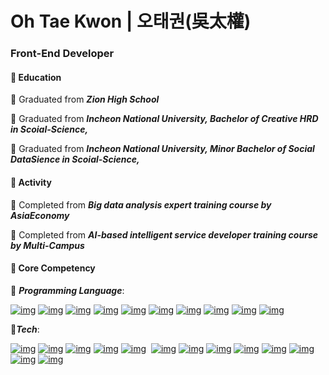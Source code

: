 
# Oh Tae Kwon | 오태권(吳太權)

### Front-End Developer

#### 📌 Education

 🏫 Graduated from ***Zion High School***

 🏫 Graduated from ***Incheon National University, Bachelor of Creative HRD in Scoial-Science,***
 
 🏫 Graduated from ***Incheon National University, Minor Bachelor of Social DataSience in Scoial-Science,***

#### 📌 Activity

 🏫 Completed from ***Big data analysis expert training course by AsiaEconomy***

 🏫 Completed from ***AI-based intelligent service developer training course by Multi-Campus***
 
 

#### 📌 Core Competency

 🔧 ***Programming Language***:

 [![img](https://camo.githubusercontent.com/c627263bfde5e853eef76b088f380460a4f2f2d909175eee6a77b42ca1a041c1/68747470733a2f2f696d672e736869656c64732e696f2f62616467652f432d4138423943433f7374796c653d666c61742d737175617265266c6f676f3d43266c6f676f436f6c6f723d7768697465)](https://camo.githubusercontent.com/c627263bfde5e853eef76b088f380460a4f2f2d909175eee6a77b42ca1a041c1/68747470733a2f2f696d672e736869656c64732e696f2f62616467652f432d4138423943433f7374796c653d666c61742d737175617265266c6f676f3d43266c6f676f436f6c6f723d7768697465) [![img](https://camo.githubusercontent.com/7ca64badc32780bda9c07241a3942924a858a8e9674a83b0d020b1c5148d6132/68747470733a2f2f696d672e736869656c64732e696f2f62616467652f432532422532422d3030353939433f7374796c653d666c61742d737175617265266c6f676f3d63253242253242266c6f676f436f6c6f723d7768697465)](https://camo.githubusercontent.com/7ca64badc32780bda9c07241a3942924a858a8e9674a83b0d020b1c5148d6132/68747470733a2f2f696d672e736869656c64732e696f2f62616467652f432532422532422d3030353939433f7374796c653d666c61742d737175617265266c6f676f3d63253242253242266c6f676f436f6c6f723d7768697465) [![img](https://camo.githubusercontent.com/9a1d0c5732337e856de2f43a1f0827740589a6da61a05cda72c68b3849bf1cb6/68747470733a2f2f696d672e736869656c64732e696f2f62616467652f4325323053686172702d3233393132303f7374796c653d666c61742d737175617265266c6f676f3d632532307368617270266c6f676f436f6c6f723d7768697465)](https://camo.githubusercontent.com/9a1d0c5732337e856de2f43a1f0827740589a6da61a05cda72c68b3849bf1cb6/68747470733a2f2f696d672e736869656c64732e696f2f62616467652f4325323053686172702d3233393132303f7374796c653d666c61742d737175617265266c6f676f3d632532307368617270266c6f676f436f6c6f723d7768697465) [![img](https://camo.githubusercontent.com/4e6a9d83e845df7a36ca5c1f6e599b52cbe2b4d4f05cf2f99891217fe10c15d2/68747470733a2f2f696d672e736869656c64732e696f2f62616467652f476f2d3030414444383f7374796c653d666c61742d737175617265266c6f676f3d676f266c6f676f436f6c6f723d7768697465)](https://camo.githubusercontent.com/4e6a9d83e845df7a36ca5c1f6e599b52cbe2b4d4f05cf2f99891217fe10c15d2/68747470733a2f2f696d672e736869656c64732e696f2f62616467652f476f2d3030414444383f7374796c653d666c61742d737175617265266c6f676f3d676f266c6f676f436f6c6f723d7768697465) [![img](https://camo.githubusercontent.com/65d66f7606146121eb6565a9a335a7adb916ec6e9940ee2c63b24056f104e632/68747470733a2f2f696d672e736869656c64732e696f2f62616467652f68746d6c352d4533344632363f7374796c653d666c61742d737175617265266c6f676f3d68746d6c35266c6f676f436f6c6f723d7768697465)](https://camo.githubusercontent.com/65d66f7606146121eb6565a9a335a7adb916ec6e9940ee2c63b24056f104e632/68747470733a2f2f696d672e736869656c64732e696f2f62616467652f68746d6c352d4533344632363f7374796c653d666c61742d737175617265266c6f676f3d68746d6c35266c6f676f436f6c6f723d7768697465) [![img](https://camo.githubusercontent.com/9ed9c70f20709b1d23ccd6eb9a5bc126e1748021f45ca3494874b048e64a3fd7/68747470733a2f2f696d672e736869656c64732e696f2f62616467652f4a6176612d3030373339363f7374796c653d666c61742d737175617265266c6f676f3d6a617661266c6f676f436f6c6f723d7768697465)](https://camo.githubusercontent.com/9ed9c70f20709b1d23ccd6eb9a5bc126e1748021f45ca3494874b048e64a3fd7/68747470733a2f2f696d672e736869656c64732e696f2f62616467652f4a6176612d3030373339363f7374796c653d666c61742d737175617265266c6f676f3d6a617661266c6f676f436f6c6f723d7768697465) [![img](https://camo.githubusercontent.com/191ebf05d804f7a2e9235f1428fb0f748930ac1d3c4890fa1232f993793ed0bf/68747470733a2f2f696d672e736869656c64732e696f2f62616467652f4a6176617363726970742d4637444631453f7374796c653d666c61742d737175617265266c6f676f3d6a617661736372697074266c6f676f436f6c6f723d7768697465)](https://camo.githubusercontent.com/191ebf05d804f7a2e9235f1428fb0f748930ac1d3c4890fa1232f993793ed0bf/68747470733a2f2f696d672e736869656c64732e696f2f62616467652f4a6176617363726970742d4637444631453f7374796c653d666c61742d737175617265266c6f676f3d6a617661736372697074266c6f676f436f6c6f723d7768697465) [![img](https://camo.githubusercontent.com/43821ba9491c14b1cfc015bb988e0d3772903bf9f6a8366ac4d7e5f6486597a2/68747470733a2f2f696d672e736869656c64732e696f2f62616467652f4d61726b646f776e2d3030303030303f7374796c653d666c61742d737175617265266c6f676f3d4d61726b646f776e266c6f676f436f6c6f723d7768697465)](https://camo.githubusercontent.com/43821ba9491c14b1cfc015bb988e0d3772903bf9f6a8366ac4d7e5f6486597a2/68747470733a2f2f696d672e736869656c64732e696f2f62616467652f4d61726b646f776e2d3030303030303f7374796c653d666c61742d737175617265266c6f676f3d4d61726b646f776e266c6f676f436f6c6f723d7768697465) [![img](https://camo.githubusercontent.com/270c3447a464e9ed397c7b968c34bcebf58201dca621f3c4074b37e721530215/68747470733a2f2f696d672e736869656c64732e696f2f62616467652f5048502d3737374242343f7374796c653d666c61742d737175617265266c6f676f3d706870266c6f676f436f6c6f723d7768697465)](https://camo.githubusercontent.com/270c3447a464e9ed397c7b968c34bcebf58201dca621f3c4074b37e721530215/68747470733a2f2f696d672e736869656c64732e696f2f62616467652f5048502d3737374242343f7374796c653d666c61742d737175617265266c6f676f3d706870266c6f676f436f6c6f723d7768697465) [![img](https://camo.githubusercontent.com/dd7559df3804c36eeeb5da15bb3445ea66682b8ffc736e2dc737e1975056cbf4/68747470733a2f2f696d672e736869656c64732e696f2f62616467652f507974686f6e2d3337363641423f7374796c653d666c61742d737175617265266c6f676f3d507974686f6e266c6f676f436f6c6f723d7768697465)](https://camo.githubusercontent.com/dd7559df3804c36eeeb5da15bb3445ea66682b8ffc736e2dc737e1975056cbf4/68747470733a2f2f696d672e736869656c64732e696f2f62616467652f507974686f6e2d3337363641423f7374796c653d666c61742d737175617265266c6f676f3d507974686f6e266c6f676f436f6c6f723d7768697465)

 🔧***Tech***:

 [![img](https://camo.githubusercontent.com/e3fc19d6714e647cf433300cf1038388a82dbe727d05e502b77aafb50ee439de/68747470733a2f2f696d672e736869656c64732e696f2f62616467652f416d617a6f6e2532304157532d3233324633453f7374796c653d666c61742d737175617265266c6f676f3d416d617a6f6e253230415753266c6f676f436f6c6f723d7768697465)](https://camo.githubusercontent.com/e3fc19d6714e647cf433300cf1038388a82dbe727d05e502b77aafb50ee439de/68747470733a2f2f696d672e736869656c64732e696f2f62616467652f416d617a6f6e2532304157532d3233324633453f7374796c653d666c61742d737175617265266c6f676f3d416d617a6f6e253230415753266c6f676f436f6c6f723d7768697465) [![img](https://camo.githubusercontent.com/b5ae7f025ca5215b59af01312bf6ad8eec774c30adc705e583bd6063d9237658/68747470733a2f2f696d672e736869656c64732e696f2f62616467652f476f6f676c65253230436c6f75642d3432383546343f7374796c653d666c61742d737175617265266c6f676f3d476f6f676c65253230436c6f7564266c6f676f436f6c6f723d7768697465)](https://camo.githubusercontent.com/b5ae7f025ca5215b59af01312bf6ad8eec774c30adc705e583bd6063d9237658/68747470733a2f2f696d672e736869656c64732e696f2f62616467652f476f6f676c65253230436c6f75642d3432383546343f7374796c653d666c61742d737175617265266c6f676f3d476f6f676c65253230436c6f7564266c6f676f436f6c6f723d7768697465) [![img](https://camo.githubusercontent.com/83d4e4082c46f7640607a82a7db3760e49e457b5f1729870637e019c5cbec70c/68747470733a2f2f696d672e736869656c64732e696f2f62616467652f4d6963726f736f667425323053514c2532305365727665722d4343323932373f7374796c653d666c61742d737175617265266c6f676f3d4d6963726f736f667425323053514c253230536572766572266c6f676f436f6c6f723d7768697465)](https://camo.githubusercontent.com/83d4e4082c46f7640607a82a7db3760e49e457b5f1729870637e019c5cbec70c/68747470733a2f2f696d672e736869656c64732e696f2f62616467652f4d6963726f736f667425323053514c2532305365727665722d4343323932373f7374796c653d666c61742d737175617265266c6f676f3d4d6963726f736f667425323053514c253230536572766572266c6f676f436f6c6f723d7768697465) [![img](https://camo.githubusercontent.com/373d4fa9ba9245d811336f29bdca4617c00739b772ec8f2ef6ed0f9e7a42e81d/68747470733a2f2f696d672e736869656c64732e696f2f62616467652f4d7953514c2d3434373941313f7374796c653d666c61742d737175617265266c6f676f3d4d7953514c266c6f676f436f6c6f723d7768697465)](https://camo.githubusercontent.com/373d4fa9ba9245d811336f29bdca4617c00739b772ec8f2ef6ed0f9e7a42e81d/68747470733a2f2f696d672e736869656c64732e696f2f62616467652f4d7953514c2d3434373941313f7374796c653d666c61742d737175617265266c6f676f3d4d7953514c266c6f676f436f6c6f723d7768697465) [![img](https://camo.githubusercontent.com/7f3358200e42dce9c4dbd917ebc2432e3b46270ad05ea30933a750d60131aeca/68747470733a2f2f696d672e736869656c64732e696f2f62616467652f4f7261636c652d4638303030303f7374796c653d666c61742d737175617265266c6f676f3d4f7261636c65266c6f676f436f6c6f723d7768697465)](https://camo.githubusercontent.com/7f3358200e42dce9c4dbd917ebc2432e3b46270ad05ea30933a750d60131aeca/68747470733a2f2f696d672e736869656c64732e696f2f62616467652f4f7261636c652d4638303030303f7374796c653d666c61742d737175617265266c6f676f3d4f7261636c65266c6f676f436f6c6f723d7768697465)
​ [![img](https://camo.githubusercontent.com/c5f0a0cba7632bbc37f565071fb6427fd1835beb2a1bf8ffbb2c9569bb419f40/68747470733a2f2f696d672e736869656c64732e696f2f62616467652f70616e6461732d3135303435383f7374796c653d666c61742d737175617265266c6f676f3d70616e646173266c6f676f436f6c6f723d7768697465)](https://camo.githubusercontent.com/c5f0a0cba7632bbc37f565071fb6427fd1835beb2a1bf8ffbb2c9569bb419f40/68747470733a2f2f696d672e736869656c64732e696f2f62616467652f70616e6461732d3135303435383f7374796c653d666c61742d737175617265266c6f676f3d70616e646173266c6f676f436f6c6f723d7768697465) [![img](https://camo.githubusercontent.com/58fe796d9e41f0285564af914643a77dd73fe069f018143eae99e864a63519b5/68747470733a2f2f696d672e736869656c64732e696f2f62616467652f7363696b6974206c6561726e2d4637393331453f7374796c653d666c61742d737175617265266c6f676f3d7363696b69742d6c6561726e266c6f676f436f6c6f723d7768697465)](https://camo.githubusercontent.com/58fe796d9e41f0285564af914643a77dd73fe069f018143eae99e864a63519b5/68747470733a2f2f696d672e736869656c64732e696f2f62616467652f7363696b6974206c6561726e2d4637393331453f7374796c653d666c61742d737175617265266c6f676f3d7363696b69742d6c6561726e266c6f676f436f6c6f723d7768697465) [![img](https://camo.githubusercontent.com/e07c4bb843e69616d1147f62413c6b2df29ac48fd10eece4c036b15b3276df10/68747470733a2f2f696d672e736869656c64732e696f2f62616467652f53656c656e69756d2d3433423032413f7374796c653d666c61742d737175617265266c6f676f3d53656c656e69756d266c6f676f436f6c6f723d7768697465)](https://camo.githubusercontent.com/e07c4bb843e69616d1147f62413c6b2df29ac48fd10eece4c036b15b3276df10/68747470733a2f2f696d672e736869656c64732e696f2f62616467652f53656c656e69756d2d3433423032413f7374796c653d666c61742d737175617265266c6f676f3d53656c656e69756d266c6f676f436f6c6f723d7768697465) [![img](https://camo.githubusercontent.com/987ee9736b8abf053cd49e1b50f3eed4f17f9be59b70da013abd2c7c3197c180/68747470733a2f2f696d672e736869656c64732e696f2f62616467652f54656e736f72466c6f772d4646364630303f7374796c653d666c61742d737175617265266c6f676f3d54656e736f72466c6f77266c6f676f436f6c6f723d7768697465)](https://camo.githubusercontent.com/987ee9736b8abf053cd49e1b50f3eed4f17f9be59b70da013abd2c7c3197c180/68747470733a2f2f696d672e736869656c64732e696f2f62616467652f54656e736f72466c6f772d4646364630303f7374796c653d666c61742d737175617265266c6f676f3d54656e736f72466c6f77266c6f676f436f6c6f723d7768697465) [![img](https://camo.githubusercontent.com/212d3b41bc717c3ea471d061e735a7c34bafee75f65b60719ae8feacac9d5a0e/68747470733a2f2f696d672e736869656c64732e696f2f62616467652f435353332d3135373238363f7374796c653d666c61742d737175617265266c6f676f3d43535333266c6f676f436f6c6f723d7768697465)](https://camo.githubusercontent.com/212d3b41bc717c3ea471d061e735a7c34bafee75f65b60719ae8feacac9d5a0e/68747470733a2f2f696d672e736869656c64732e696f2f62616467652f435353332d3135373238363f7374796c653d666c61742d737175617265266c6f676f3d43535333266c6f676f436f6c6f723d7768697465) [![img](https://camo.githubusercontent.com/91271f210478908838baa7463daa6af4c78827b2d4d0a1ddfcdaf254b41edf87/68747470733a2f2f696d672e736869656c64732e696f2f62616467652f4769742d4630353033323f7374796c653d666c61742d737175617265266c6f676f3d476974266c6f676f436f6c6f723d7768697465)](https://camo.githubusercontent.com/91271f210478908838baa7463daa6af4c78827b2d4d0a1ddfcdaf254b41edf87/68747470733a2f2f696d672e736869656c64732e696f2f62616467652f4769742d4630353033323f7374796c653d666c61742d737175617265266c6f676f3d476974266c6f676f436f6c6f723d7768697465) [![img](https://camo.githubusercontent.com/a3f3334e90b76678655dc24a64dfaf50c6c15bbbe75de87f321c792fa4c34795/68747470733a2f2f696d672e736869656c64732e696f2f62616467652f4e6f64652e6a732d3333393933333f7374796c653d666c61742d737175617265266c6f676f3d4e6f64652e6a73266c6f676f436f6c6f723d7768697465)](https://camo.githubusercontent.com/a3f3334e90b76678655dc24a64dfaf50c6c15bbbe75de87f321c792fa4c34795/68747470733a2f2f696d672e736869656c64732e696f2f62616467652f4e6f64652e6a732d3333393933333f7374796c653d666c61742d737175617265266c6f676f3d4e6f64652e6a73266c6f676f436f6c6f723d7768697465) [![img](https://camo.githubusercontent.com/042ffea81690ab643f28f3f3648df0fb7ed021a6068482e4016e7eff64ee61fb/68747470733a2f2f696d672e736869656c64732e696f2f62616467652f4e504d2d4342333833373f7374796c653d666c61742d737175617265266c6f676f3d4e504d266c6f676f436f6c6f723d7768697465)](https://camo.githubusercontent.com/042ffea81690ab643f28f3f3648df0fb7ed021a6068482e4016e7eff64ee61fb/68747470733a2f2f696d672e736869656c64732e696f2f62616467652f4e504d2d4342333833373f7374796c653d666c61742d737175617265266c6f676f3d4e504d266c6f676f436f6c6f723d7768697465)


